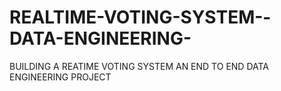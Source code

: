# REALTIME-VOTING-SYSTEM--DATA-ENGINEERING-
BUILDING A REATIME VOTING SYSTEM AN END TO END DATA ENGINEERING PROJECT
